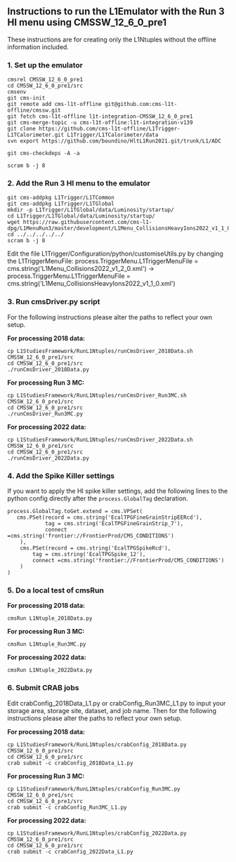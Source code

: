 ## Instructions to run the L1Emulator with the Run 3 HI menu using CMSSW_12_6_0_pre1

These instructions are for creating only the L1Ntuples without the offline information included.

### 1. Set up the emulator

```
cmsrel CMSSW_12_6_0_pre1
cd CMSSW_12_6_0_pre1/src
cmsenv
git cms-init
git remote add cms-l1t-offline git@github.com:cms-l1t-offline/cmssw.git
git fetch cms-l1t-offline l1t-integration-CMSSW_12_6_0_pre1
git cms-merge-topic -u cms-l1t-offline:l1t-integration-v139
git clone https://github.com/cms-l1t-offline/L1Trigger-L1TCalorimeter.git L1Trigger/L1TCalorimeter/data
svn export https://github.com/boundino/HltL1Run2021.git/trunk/L1/ADC

git cms-checkdeps -A -a

scram b -j 8
```

### 2. Add the Run 3 HI menu to the emulator

```
git cms-addpkg L1Trigger/L1TCommon
git cms-addpkg L1Trigger/L1TGlobal
mkdir -p L1Trigger/L1TGlobal/data/Luminosity/startup/
cd L1Trigger/L1TGlobal/data/Luminosity/startup/
wget https://raw.githubusercontent.com/cms-l1-dpg/L1MenuRun3/master/development/L1Menu_CollisionsHeavyIons2022_v1_1_0/L1Menu_CollisionsHeavyIons2022_v1_1_0.xml
cd ../../../../../
scram b -j 8
```

Edit the file L1Trigger/Configuration/python/customiseUtils.py by changing the L1TriggerMenuFile: process.TriggerMenu.L1TriggerMenuFile = cms.string('L1Menu_Collisions2022_v1_2_0.xml') → process.TriggerMenu.L1TriggerMenuFile = cms.string('L1Menu_CollisionsHeavyIons2022_v1_1_0.xml')

### 3. Run cmsDriver.py script

For the following instructions please alter the paths to reflect your own setup.

**For processing 2018 data:**

```
cp L1StudiesFramework/RunL1Ntuples/runCmsDriver_2018Data.sh CMSSW_12_6_0_pre1/src
cd CMSSW_12_6_0_pre1/src
./runCmsDriver_2018Data.py
```

**For processing Run 3 MC:**

```
cp L1StudiesFramework/RunL1Ntuples/runCmsDriver_Run3MC.sh CMSSW_12_6_0_pre1/src
cd CMSSW_12_6_0_pre1/src
./runCmsDriver_Run3MC.py
```

**For processing 2022 data:**

```
cp L1StudiesFramework/RunL1Ntuples/runCmsDriver_2022Data.sh CMSSW_12_6_0_pre1/src
cd CMSSW_12_6_0_pre1/src
./runCmsDriver_2022Data.py
```

### 4. Add the Spike Killer settings

If you want to apply the HI spike killer settings, add the following lines to the python config directly after the `process.GlobalTag` declaration.

```
process.GlobalTag.toGet.extend = cms.VPSet(
   cms.PSet(record = cms.string('EcalTPGFineGrainStripEERcd'),
            tag = cms.string('EcalTPGFineGrainStrip_7'),
            connect =cms.string('frontier://FrontierProd/CMS_CONDITIONS')
    ),
    cms.PSet(record = cms.string('EcalTPGSpikeRcd'),
        tag = cms.string('EcalTPGSpike_12'),
        connect =cms.string('frontier://FrontierProd/CMS_CONDITIONS')
    )
)
```

### 5. Do a local test of cmsRun

**For processing 2018 data:**

```
cmsRun L1Ntuple_2018Data.py
```

**For processing Run 3 MC:**

```
cmsRun L1Ntuple_Run3MC.py
```

**For processing 2022 data:**

```
cmsRun L1Ntuple_2022Data.py
```

### 6. Submit CRAB jobs

Edit crabConfig_2018Data_L1.py or crabConfig_Run3MC_L1.py to input your storage area, storage site, dataset, and job name. Then for the following instructions please alter the paths to reflect your own setup.

**For processing 2018 data:**

```
cp L1StudiesFramework/RunL1Ntuples/crabConfig_2018Data.py CMSSW_12_6_0_pre1/src
cd CMSSW_12_6_0_pre1/src
crab submit -c crabConfig_2018Data_L1.py
```

**For processing Run 3 MC:**

```
cp L1StudiesFramework/RunL1Ntuples/crabConfig_Run3MC.py CMSSW_12_6_0_pre1/src
cd CMSSW_12_6_0_pre1/src
crab submit -c crabConfig_Run3MC_L1.py
```

**For processing 2022 data:**

```
cp L1StudiesFramework/RunL1Ntuples/crabConfig_2022Data.py CMSSW_12_6_0_pre1/src
cd CMSSW_12_6_0_pre1/src
crab submit -c crabConfig_2022Data_L1.py
```


